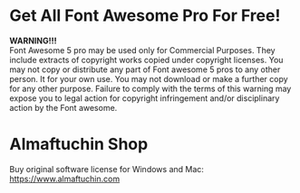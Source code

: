 # Get All Font Awesome Pro For Free!
<b>WARNING!!!</b><br/>
Font Awesome 5 pro may be used only for Commercial Purposes. They include extracts of copyright works copied under copyright licenses. You may not copy or distribute any part of Font awesome 5 pros to any other person. It for your own use. You may not download or make a further copy for any other purpose. Failure to comply with the terms of this warning may expose you to legal action for copyright infringement and/or disciplinary action by the Font awesome.

# Almaftuchin Shop
Buy original software license for Windows and Mac: https://www.almaftuchin.com
